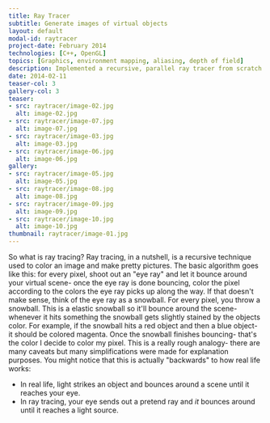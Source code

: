 ```yaml
---
title: Ray Tracer
subtitle: Generate images of virtual objects
layout: default
modal-id: raytracer
project-date: February 2014
technologies: [C++, OpenGL]
topics: [Graphics, environment mapping, aliasing, depth of field]
description: Implemented a recursive, parallel ray tracer from scratch with full production level features that included anti-aliasing, reflection, refraction, environment mapping, and depth of field.
date: 2014-02-11
teaser-col: 3
gallery-col: 3
teaser:
- src: raytracer/image-02.jpg
  alt: image-02.jpg
- src: raytracer/image-07.jpg
  alt: image-07.jpg
- src: raytracer/image-03.jpg
  alt: image-03.jpg
- src: raytracer/image-06.jpg
  alt: image-06.jpg
gallery:
- src: raytracer/image-05.jpg
  alt: image-05.jpg
- src: raytracer/image-08.jpg
  alt: image-08.jpg
- src: raytracer/image-09.jpg
  alt: image-09.jpg
- src: raytracer/image-10.jpg
  alt: image-10.jpg
thumbnail: raytracer/image-01.jpg
---
```


         
So what is ray tracing? Ray tracing, in a nutshell, is a recursive technique used to color an image and make pretty pictures. The basic algorithm goes like this: for every pixel, shoot out an "eye ray" and let it bounce around your virtual scene- once the eye ray is done bouncing, color the pixel according to the colors the eye ray picks up along the way. If that doesn't make sense, think of the eye ray as a snowball. For every pixel, you throw a snowball. This is a elastic snowball so it'll bounce around the scene- whenever it hits something the snowball gets slightly stained by the objects color. For example, if the snowball hits a red object and then a blue object- it should be colored magenta. Once the snowball finishes bouncing- that's the color I decide to color my pixel. This is a really rough analogy- there are many caveats but many simplifications were made for explanation purposes. You might notice that this is actually "backwards" to how real life works: 

<ul>
    <li>In real life, light strikes an object and bounces around a scene until it reaches your eye. </li>
    <li>In ray tracing, your eye sends out a pretend ray and <em>it</em> bounces around until it reaches a light source.</li>
</ul>